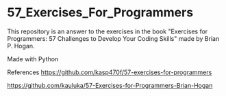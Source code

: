 # 57_Exercises_For_Programmers

This repository is an answer to the exercises in the book "Exercises for Programmers: 57 Challenges to Develop Your Coding Skills" made by Brian P. Hogan.

Made with Python

References
https://github.com/kasp470f/57-exercises-for-programmers

https://github.com/kauluka/57-Exercises-for-Programmers-Brian-Hogan
